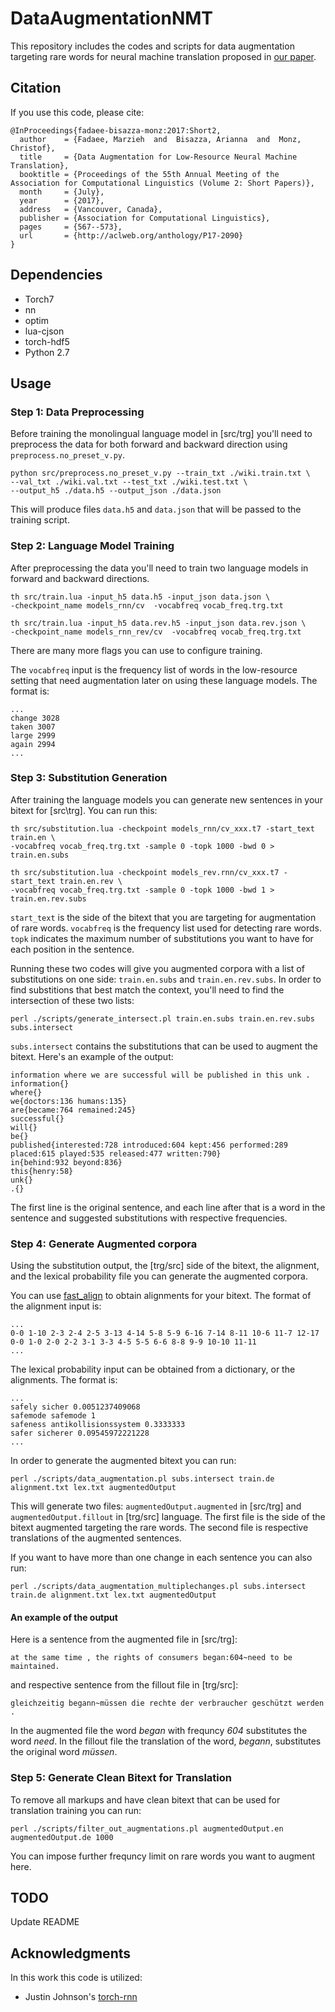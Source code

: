 # DataAugmentationNMT

This repository includes the codes and scripts for data augmentation targeting rare words for neural machine translation proposed in [our paper](https://www.aclweb.org/anthology/P/P17/P17-2090.pdf).

## Citation

If you use this code, please cite:
```
@InProceedings{fadaee-bisazza-monz:2017:Short2,
  author    = {Fadaee, Marzieh  and  Bisazza, Arianna  and  Monz, Christof},
  title     = {Data Augmentation for Low-Resource Neural Machine Translation},
  booktitle = {Proceedings of the 55th Annual Meeting of the Association for Computational Linguistics (Volume 2: Short Papers)},
  month     = {July},
  year      = {2017},
  address   = {Vancouver, Canada},
  publisher = {Association for Computational Linguistics},
  pages     = {567--573},
  url       = {http://aclweb.org/anthology/P17-2090}
}
```
## Dependencies
* Torch7
* nn
* optim
* lua-cjson
* torch-hdf5
* Python 2.7 

## Usage
### Step 1: Data Preprocessing

Before training the monolingual language model in [src/trg] you'll need to preprocess the data for both forward and backward direction using `preprocess.no_preset_v.py`. 
```
python src/preprocess.no_preset_v.py --train_txt ./wiki.train.txt \
--val_txt ./wiki.val.txt --test_txt ./wiki.test.txt \
--output_h5 ./data.h5 --output_json ./data.json
```
This will produce files `data.h5` and `data.json` that will be passed to the training script.

### Step 2: Language Model Training

After preprocessing the data you'll need to train two language models in forward and backward directions.
```
th src/train.lua -input_h5 data.h5 -input_json data.json \
-checkpoint_name models_rnn/cv  -vocabfreq vocab_freq.trg.txt 

th src/train.lua -input_h5 data.rev.h5 -input_json data.rev.json \
-checkpoint_name models_rnn_rev/cv  -vocabfreq vocab_freq.trg.txt
```
There are many more flags you can use to configure training. 

The `vocabfreq` input is the frequency list of words in the low-resource setting that need augmentation later on using these language models. The format is:
```
...
change 3028
taken 3007
large 2999
again 2994
...
```

### Step 3: Substitution Generation

After training the language models you can generate new sentences in your bitext for [src\trg]. You can run this:
```
th src/substitution.lua -checkpoint models_rnn/cv_xxx.t7 -start_text train.en \
-vocabfreq vocab_freq.trg.txt -sample 0 -topk 1000 -bwd 0 > train.en.subs

th src/substitution.lua -checkpoint models_rev.rnn/cv_xxx.t7 -start_text train.en.rev \
-vocabfreq vocab_freq.trg.txt -sample 0 -topk 1000 -bwd 1 > train.en.rev.subs
```
`start_text` is the side of the bitext that you are targeting for augmentation of rare words. `vocabfreq` is the frequency list used for detecting rare words. `topk` indicates the maximum number of substitutions you want to have for each position in the sentence. 

Running these two codes will give you augmented corpora with a list of substitutions on one side: `train.en.subs` and `train.en.rev.subs`. In order to find substitions that best match the context, you'll need to find the intersection of these two lists:

```
perl ./scripts/generate_intersect.pl train.en.subs train.en.rev.subs subs.intersect
```
`subs.intersect` contains the substitutions that can be used to augment the bitext. Here's an example of the output:

```
information where we are successful will be published in this unk .
information{}
where{}
we{doctors:136 humans:135}
are{became:764 remained:245}
successful{}
will{}
be{}
published{interested:728 introduced:604 kept:456 performed:289 placed:615 played:535 released:477 written:790}
in{behind:932 beyond:836}
this{henry:58}
unk{}
.{}
```
The first line is the original sentence, and each line after that is a word in the sentence and suggested substitutions with respective frequencies.


### Step 4: Generate Augmented corpora

Using the substitution output, the [trg/src] side of the bitext, the alignment, and the lexical probability file you can generate the augmented corpora. 

You can use [fast_align](https://github.com/clab/fast_align) to obtain alignments for your bitext. The format of the alignment input is:

```
...
0-0 1-10 2-3 2-4 2-5 3-13 4-14 5-8 5-9 6-16 7-14 8-11 10-6 11-7 12-17
0-0 1-0 2-0 2-2 3-1 3-3 4-5 5-5 6-6 8-8 9-9 10-10 11-11
...
```
The lexical probability input can be obtained from a dictionary, or the alignments. The format is:
```
...
safely sicher 0.0051237409068
safemode safemode 1
safeness antikollisionssystem 0.3333333
safer sicherer 0.09545972221228
...
```

In order to generate the augmented bitext you can run:

```
perl ./scripts/data_augmentation.pl subs.intersect train.de alignment.txt lex.txt augmentedOutput
```

This will generate two files: `augmentedOutput.augmented` in [src/trg] and `augmentedOutput.fillout` in [trg/src] language. The first file is the side of the bitext augmented targeting the rare words. The second file is respective translations of the augmented sentences.

If you want to have more than one change in each sentence you can also run:

```
perl ./scripts/data_augmentation_multiplechanges.pl subs.intersect train.de alignment.txt lex.txt augmentedOutput
```

#### An example of the output 

Here is a sentence from the augmented file in [src/trg]:
```
at the same time , the rights of consumers began:604~need to be maintained.
```
and respective sentence from the fillout file in [trg/src]:
```
gleichzeitig begann~müssen die rechte der verbraucher geschützt werden .
```

In the augmented file the word *began* with frequncy *604* substitutes the word *need*. In the fillout file the translation of the word, *begann*, substitutes the original word *müssen*.


### Step 5: Generate Clean Bitext for Translation 

To remove all markups and have clean bitext that can be used for translation training you can run:

```
perl ./scripts/filter_out_augmentations.pl augmentedOutput.en augmentedOutput.de 1000
```
You can impose further frequncy limit on rare words you want to augment here. 

## TODO
Update README

## Acknowledgments

In this work this code is utilized:

- Justin Johnson's [torch-rnn](https://github.com/jcjohnson/torch-rnn)
